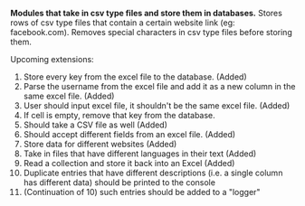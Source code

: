 **Modules that take in csv type files and store them in databases.**
Stores rows of csv type files that contain a certain website link (eg: facebook.com).
Removes special characters in csv type files before storing them.

Upcoming extensions:
1. Store every key from the excel file to the database. (Added)
2. Parse the username from the excel file and add it as a new column in the same excel file. (Added) 
3. User should input excel file, it shouldn't be the same excel file. (Added)
4. If cell is empty, remove that key from the database. 
5. Should take a CSV file as well (Added)
6. Should accept different fields from an excel file. (Added)
7. Store data for different websites (Added)
8. Take in files that have different languages in their text (Added)
9. Read a collection and store it back into an Excel (Added)
10. Duplicate entries that have different descriptions (i.e. a single column has different data) should be printed to the console
11. (Continuation of 10) such entries should be added to a "logger"
